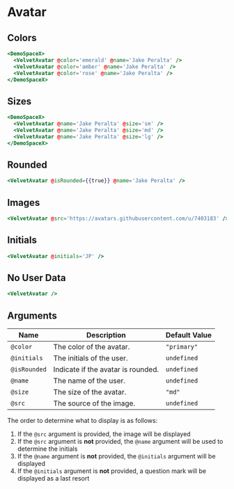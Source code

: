 # Avatar

## Colors

```hbs preview-template
<DemoSpaceX>
  <VelvetAvatar @color='emerald' @name='Jake Peralta' />
  <VelvetAvatar @color='amber' @name='Jake Peralta' />
  <VelvetAvatar @color='rose' @name='Jake Peralta' />
</DemoSpaceX>
```

## Sizes

```hbs preview-template
<DemoSpaceX>
  <VelvetAvatar @name='Jake Peralta' @size='sm' />
  <VelvetAvatar @name='Jake Peralta' @size='md' />
  <VelvetAvatar @name='Jake Peralta' @size='lg' />
</DemoSpaceX>
```

## Rounded

```hbs preview-template
<VelvetAvatar @isRounded={{true}} @name='Jake Peralta' />
```

## Images

```hbs preview-template
<VelvetAvatar @src='https://avatars.githubusercontent.com/u/7403183' />
```

## Initials

```hbs preview-template
<VelvetAvatar @initials='JP' />
```

## No User Data

```hbs preview-template
<VelvetAvatar />
```

## Arguments

| Name         | Description                        | Default Value |
| ------------ | ---------------------------------- | ------------- |
| `@color`     | The color of the avatar.           | `"primary"`   |
| `@initials`  | The initials of the user.          | `undefined`   |
| `@isRounded` | Indicate if the avatar is rounded. | `undefined`   |
| `@name`      | The name of the user.              | `undefined`   |
| `@size`      | The size of the avatar.            | `"md"`        |
| `@src`       | The source of the image.           | `undefined`   |

The order to determine what to display is as follows:

1. If the `@src` argument is provided, the image will be displayed
1. If the `@src` argument is **not** provided, the `@name` argument will be used to determine the initials
1. If the `@name` argument is **not** provided, the `@initials` argument will be displayed
1. If the `@initials` argument is **not** provided, a question mark will be displayed as a last resort
